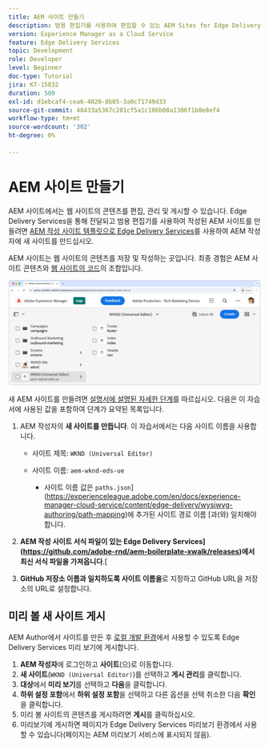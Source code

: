 ```yaml
---
title: AEM 사이트 만들기
description: 범용 편집기를 사용하여 편집할 수 있는 AEM Sites for Edge Delivery Services에서 사이트를 만듭니다.
version: Experience Manager as a Cloud Service
feature: Edge Delivery Services
topic: Development
role: Developer
level: Beginner
doc-type: Tutorial
jira: KT-15832
duration: 500
exl-id: d1ebcaf4-cea6-4820-8b05-3a0c71749d33
source-git-commit: 48433a5367c281cf5a1c106b08a1306f1b0e8ef4
workflow-type: tm+mt
source-wordcount: '302'
ht-degree: 0%

---
```


# AEM 사이트 만들기

AEM 사이트에서는 웹 사이트의 콘텐츠를 편집, 관리 및 게시할 수 있습니다. Edge Delivery Services을 통해 전달되고 범용 편집기를 사용하여 작성된 AEM 사이트를 만들려면 [AEM 작성 사이트 템플릿으로 Edge Delivery Services](https://github.com/adobe-rnd/aem-boilerplate-xwalk/releases)를 사용하여 AEM 작성자에 새 사이트를 만드십시오.

AEM 사이트는 웹 사이트의 콘텐츠를 저장 및 작성하는 곳입니다. 최종 경험은 AEM 사이트 콘텐츠와 [웹 사이트의 코드](./1-new-code-project.md)의 조합입니다.

![Edge Delivery Services 및 유니버설 편집기를 위한 새 AEM 사이트](./assets/2-new-aem-site/new-site.png)

새 AEM 사이트를 만들려면 [설명서에 설명된 자세한 단계](https://experienceleague.adobe.com/en/docs/experience-manager-cloud-service/content/edge-delivery/wysiwyg-authoring/edge-dev-getting-started#create-aem-site)를 따르십시오.  다음은 이 자습서에 사용된 값을 포함하여 단계가 요약된 목록입니다.
1. AEM 작성자의 **새 사이트를 만듭니다**. 이 자습서에서는 다음 사이트 이름을 사용합니다.
   * 사이트 제목: `WKND (Universal Editor)`
   * 사이트 이름: `aem-wknd-eds-ue`

      * 사이트 이름 값은 `paths.json`](https://experienceleague.adobe.com/en/docs/experience-manager-cloud-service/content/edge-delivery/wysiwyg-authoring/path-mapping)에 추가된 사이트 경로 이름 [과(와) 일치해야 합니다.

2. **AEM 작성 사이트 서식 파일이 있는 Edge Delivery Services](https://github.com/adobe-rnd/aem-boilerplate-xwalk/releases)에서 최신 서식 파일을 가져옵니다**.[
3. **GitHub 저장소 이름과 일치하도록 사이트 이름을**&#x200B;로 지정하고 GitHub URL을 저장소의 URL로 설정합니다.

## 미리 볼 새 사이트 게시

AEM Author에서 사이트를 만든 후 [로컬 개발 환경](./3-local-development-environment.md)에서 사용할 수 있도록 Edge Delivery Services 미리 보기에 게시합니다.

1. **AEM 작성자**&#x200B;에 로그인하고 **사이트**(으)로 이동합니다.
2. **새 사이트**(`WKND (Universal Editor)`)를 선택하고 **게시 관리**&#x200B;를 클릭합니다.
3. **대상**&#x200B;에서 **미리 보기**&#x200B;를 선택하고 **다음**&#x200B;을 클릭합니다.
4. **하위 설정 포함**&#x200B;에서 **하위 설정 포함**&#x200B;을 선택하고 다른 옵션을 선택 취소한 다음 **확인**&#x200B;을 클릭합니다.
5. 미리 볼 사이트의 콘텐츠를 게시하려면 **게시**&#x200B;를 클릭하십시오.
6. 미리보기에 게시하면 페이지가 Edge Delivery Services 미리보기 환경에서 사용할 수 있습니다(페이지는 AEM 미리보기 서비스에 표시되지 않음).
